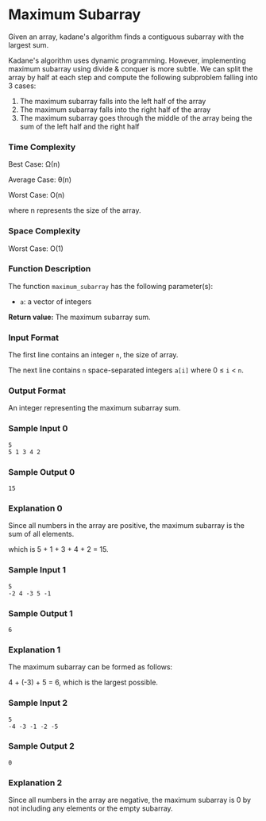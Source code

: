 # Maximum Subarray

Given an array, kadane's algorithm finds a contiguous subarray with the largest sum.

Kadane's algorithm uses dynamic programming. However, implementing maximum subarray using divide & conquer is more subtle. We can split the array by half at each step and compute the following subproblem falling into 3 cases:

1. The maximum subarray falls into the left half of the array
2. The maximum subarray falls into the right half of the array
3. The maximum subarray goes through the middle of the array being the sum of the left half and the right half


### Time Complexity

Best Case: Ω(n)

Average Case: θ(n)

Worst Case: O(n)

where n represents the size of the array.


### Space Complexity

Worst Case: O(1)


### Function Description

The function `maximum_subarray` has the following parameter(s):

* `a`: a vector of integers

**Return value:** The maximum subarray sum.


### Input Format

The first line contains an integer `n`, the size of array.

The next line contains `n` space-separated integers `a[i]` where 0 ≤ `i` < `n`.


### Output Format

An integer representing the maximum subarray sum.


### Sample Input 0

```
5
5 1 3 4 2
```


### Sample Output 0

```
15
```


### Explanation 0

Since all numbers in the array are positive, the maximum subarray is the sum of all elements.

which is 5 + 1 + 3 + 4 + 2 = 15.


### Sample Input 1

```
5
-2 4 -3 5 -1
```


### Sample Output 1

```
6
```


### Explanation 1

The maximum subarray can be formed as follows:

4 + (-3) + 5 = 6, which is the largest possible.


### Sample Input 2

```
5
-4 -3 -1 -2 -5
```


### Sample Output 2

```
0
```


### Explanation 2

Since all numbers in the array are negative, the maximum subarray is 0 by not including any elements or the empty subarray.
